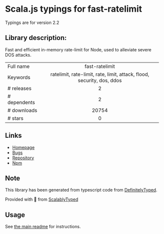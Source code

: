 
# Scala.js typings for fast-ratelimit

Typings are for version 2.2

## Library description:
Fast and efficient in-memory rate-limit for Node, used to alleviate severe DOS attacks.

|                    |                 |
| ------------------ | :-------------: |
| Full name          | fast-ratelimit |
| Keywords           | ratelimit, rate-limit, rate, limit, attack, flood, security, dos, ddos |
| # releases         | 2 |
| # dependents       | 2 |
| # downloads        | 20754 |
| # stars            | 0 |

## Links
- [Homepage](https://github.com/valeriansaliou/node-fast-ratelimit)
- [Bugs](https://github.com/valeriansaliou/node-fast-ratelimit/issues)
- [Repository](https://github.com/valeriansaliou/node-fast-ratelimit)
- [Npm](https://www.npmjs.com/package/fast-ratelimit)
    


## Note
This library has been generated from typescript code from [DefinitelyTyped](https://definitelytyped.org).

Provided with :purple_heart: from [ScalablyTyped](https://github.com/oyvindberg/ScalablyTyped)

## Usage
See [the main readme](../../readme.md) for instructions.


